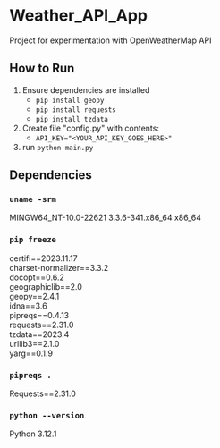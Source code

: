 # Weather_API_App
Project for experimentation with OpenWeatherMap API

## How to Run
1. Ensure dependencies are installed
   - `pip install geopy`
   - `pip install requests`
   - `pip install tzdata`
2. Create file "config.py" with contents:
   - `API_KEY="<YOUR_API_KEY_GOES_HERE>"`
3. run `python main.py`

## Dependencies

### `uname -srm`
MINGW64_NT-10.0-22621 3.3.6-341.x86_64 x86_64

### `pip freeze`
certifi==2023.11.17 <br />
charset-normalizer==3.3.2 <br />
docopt==0.6.2 <br />
geographiclib==2.0 <br />
geopy==2.4.1 <br />
idna==3.6 <br />
pipreqs==0.4.13 <br />
requests==2.31.0 <br />
tzdata==2023.4 <br />
urllib3==2.1.0 <br />
yarg==0.1.9 <br />

### `pipreqs .`

Requests==2.31.0

### `python --version`
Python 3.12.1

